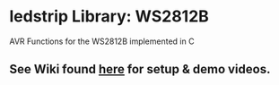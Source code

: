 # ledstrip Library: WS2812B
AVR Functions for the WS2812B implemented in C

## See Wiki found [here](https://github.com/Zarci/LED-Strip/wiki) for setup & demo videos.




